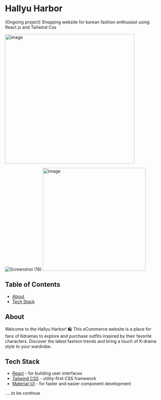 # Hallyu Harbor
(Ongoing project) Shopping website for korean fashion enthusiast using React js and Tailwind Css

<img width="425" alt="image" src="https://github.com/jyotiv2023/hallyuharbor/assets/130778883/b8c0bd88-7d91-4a9b-9a07-0d112c0ca6b7">


![Screenshot (16)](https://github.com/jyotiv2023/hallyuharbor/assets/130778883/ef9759c6-19e0-4e14-b095-1546ca794348)
<img width="338" alt="image" src="https://github.com/jyotiv2023/hallyuharbor/assets/130778883/42c99ce8-f354-4a61-accc-28690e17e6f7">




## Table of Contents
- [About](#about)
- [Tech Stack](#tech-stack)



## About

Welcome to the Hallyu Harbor! 🛍️ This eCommerce website is a place for fans of Kdramas to explore and purchase outfits inspired by their favorite characters. Discover the latest fashion trends and bring a touch of K-drama style to your wardrobe.

## Tech Stack

- [React](https://reactjs.org/) - for building user interfaces
- [Tailwind CSS](https://tailwindcss.com/) -  utility-first CSS framework
- [Material-UI](https://mui.com/) -  for faster and easier component development

.....to be continue



